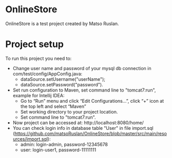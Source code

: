 # OnlineStore
OnlineStore is a test project created by Matso Ruslan.
# Project setup
To run this project you need to:
- Change user name and password of your mysql db connection in com/test/config/AppConfig.java:
  * dataSource.setUsername("userName");
  * dataSource.setPassword("password").
- Set run configuration to Maven, set command line to "tomcat7:run", example for Intellij IDEA:
  * Go to “Run” menu and click “Edit Configurations…”, click “+” icon at the top left and select “Maven”
  * Set working directory to your project location.
  * Set command line to "tomcat7:run".
- Now project can be accessed at: http://localhost:8080/home/ 
- You can check login info in database table "User" in file import.sql (https://github.com/matsoRuslan/OnlineStore/blob/master/src/main/resources/import.sql):
  - admin: login-admin, password-12345678
  - user: login-user1, password-11111111

